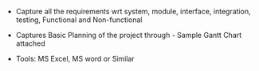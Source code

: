 * Capture all the requirements wrt system, module, interface, integration, testing, Functional and Non-functional

* Captures Basic Planning of the project through - Sample Gantt Chart attached

* Tools: MS Excel, MS word or Similar
